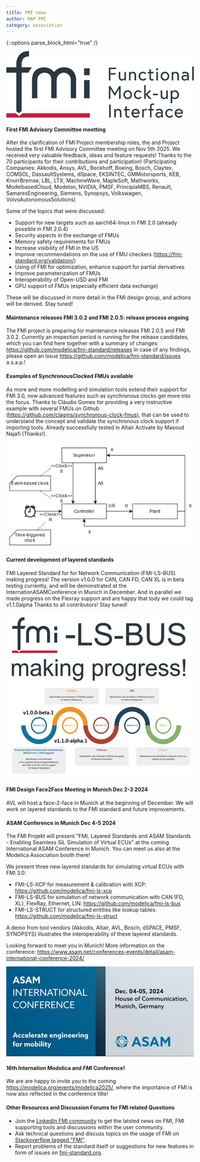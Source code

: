 ```yaml
---
title: FMI news
author: MAP FMI
category: association
---
```


{::options parse_block_html="true" /}

![FMI](FMI.png)

#### First FMI Advisory Committee meetting

After the clarification of FMI Project membership roles, the and Project hosted the first FMI Advisory Committee meeting on Nov 5th 2025.
 We received very valuable feedback, ideas and feature requests!
Thanks to the 70 participants for their contributions and participation!
(Participating Companies: Akkodis, Ansys, AVL, Beckhoff, Boeing, Bosch, Claytex, COMSOL, DassaultSystems, dSpace, EKSINTEC, GMMotorsports, KEB, KnorrBremse, LBL, LTX, MachineWare, MapleSoft, Mathworks, ModelbasedCloud, Modelon, NVIDIA, PMSF, PrincipiaMBS, Renault, SamaresEngineering, Siemens, Synopsys, Volkswagen, VolvoAutonomousSolutions)

Some of the topics that were discussed: 

* Support for new targets such as aarch64-linux in FMI 2.0 (already possible in FMI 2.0.4)
* Security aspects in the exchange of FMUs
* Memory safety requirements for FMUs
* Increase visibility of FMI in the US
* Improve recommendations on the use of FMU checkers (https://fmi-standard.org/validation/) 
* Using of FMI for optimization, enhance support for partial derivatives
* Improve parameterization of FMUs
* Interoperability of Open-USD and FMI
* GPU support of FMUs (especially efficient data exchange)

These will be discussed in more detail in the FMI design group, and actions will be derived. Stay tuned!

#### Maintenance releases FMI 3.0.2 and FMI 2.0.5: release process ongoing

The FMI project is preparing for maintenance releases FMI 2.0.5 and FMI 3.0.2.
Currently an inspection period is running for the release candidates, which you can find here together with a summary of changes: https://github.com/modelica/fmi-standard/releases
In case of any findings, please open an issue https://github.com/modelica/fmi-standard/issues a.s.a.p.!

#### Examples of SynchronousClocked FMUs available

As more and more modelling and simulation tools extend their support for FMI 3.0, now advanced features such as synchronous clocks get more into the focus. 
Thanks to Cláudio Gomes for providing a very instructive example with several FMUs on Github (https://github.com/clagms/synchronous-clock-fmus), that can be used to understand the concept and validate the synchronous clock support if importing tools. 
Already successfully tested in Altair Activate by Masoud Najafi (Thanks!).

![Synchronous-clocls](Synchronous-clocks.png)

#### Current development of layered standards

FMI Layered Standard for for Network Communication (FMI-LS-BUS) making progress!
The version v1.0.0 for CAN, CAN FD, CAN XL is in beta testing currently, and will be demonstrated at the InternationASAMConference in Munich in December.
And in parallel we made progress on the Flexray support and are happy that tody we could tag v1.1.0alpha 
Thanks to all contributors! Stay tuned!

![FMI-LS-BUS-Roadmap](1730807979224.jpg)


#### FMI Design Face2Face Meeting in Munich Dec 2-3 2024

AVL will host a face-2-face in Munich at the beginning of December.
We will work on layered standards to the FMI standard and future improvements.

#### ASAM Conference in Munich Dec 4-5 2024

The FMI Projekt will present "FMI, Layered Standards and ASAM Standards - Enabling Seamless SiL Simulation of Virtual ECUs" at the coming International ASAM Conference in Munich. 
You can meet us also at the Modelica Association booth there!

We present three new layered standards for simulating virtual ECUs with FMI 3.0:
- FMI-LS-XCP for measurement & calibration with XCP: https://github.com/modelica/fmi-ls-xcp
- FMI-LS-BUS for simulation of network communication with CAN (FD, XL), FlexRay, Ethernet, LIN: https://github.com/modelica/fmi-ls-bus
- FMI-LS-STRUCT for structured entities like lookup tables: https://github.com/modelica/fmi-ls-struct

A demo from tool vendors (Akkodis, Altair, AVL, Bosch, dSPACE, PMSF, SYNOPSYS) illustrates the interoperability of these layered standards.

Looking forward to meet you in Munich!
More information on the conference: https://www.asam.net/conferences-events/detail/asam-international-conference-2024/

![ASAM-Conference](asam-conference.jpg)

#### 16th Internation Modelica and _FMI_ Conference!

We are are happy to invite you to the coming https://modelica.org/events/modelica2025/, where the importance of FMI is now also reflected in the conference title!


#### Other Resources and Discussion Forums for FMI related Questions

* Join the [LinkedIn FMI community](https://www.linkedin.com/groups/7477473/) to get the latsted news on FMI, FMI supporting tools and discussions within the user community.
* Ask technical questions and discuss topics on the usage of FMI on [Stackoverflow tagged "FMI"](https://stackoverflow.com/questions/tagged/fmi).
* Report problems of the standard itself or suggestions for new features in form of issues on [fmi-standard.org](https://github.com/modelica/fmi-standard/issues).
